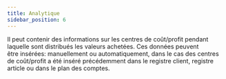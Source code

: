 ```yaml
---
title: Analytique
sidebar_position: 6
---
```


Il peut contenir des informations sur les centres de coût/profit pendant laquelle sont distribués les valeurs achetées. Ces données peuvent être insérées: manuellement ou automatiquement, dans le cas des centres de coût/profit a été inséré précédemment dans le registre client, registre article ou dans le plan des comptes.






